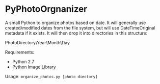 PyPhotoOrgnanizer
=================

A small Python to organize photos based on date.  It will generally use created/modified dates from the file system, but will use DateTimeOriginal metadata if it exists.  It will then drop it into directories in this structure:

PhotoDirectory\Year\Month\Day

Requirements:
* Python 2.7
* [Python Image Library](http://www.pythonware.com/products/pil/)

Usage:
`organize_photos.py [photo diectory]`